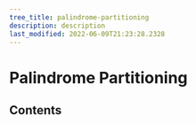 ```yaml
---
tree_title: palindrome-partitioning
description: description
last_modified: 2022-06-09T21:23:28.2328
---
```


# Palindrome Partitioning

## Contents
